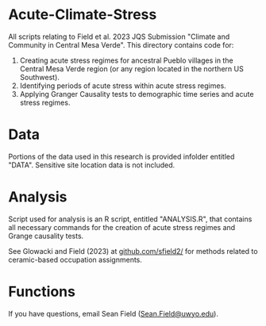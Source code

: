 # Acute-Climate-Stress
All scripts relating to Field et al. 2023 JQS Submission "Climate and Community in Central Mesa Verde".
This directory contains code for: 
1. Creating acute stress regimes for ancestral Pueblo villages in the Central Mesa Verde region (or any region located in the northern US Southwest).
2. Identifying periods of acute stress within acute stress regimes.
3. Applying Granger Causality tests to demographic time series and acute stress regimes.

# Data
Portions of the data used in this research is provided infolder entitled "DATA". Sensitive site location data is not included.

# Analysis 
Script used for analysis is an R script, entitled "ANALYSIS.R", that contains all necessary commands for the creation of acute stress regimes and Grange causality tests. 

See Glowacki and Field (2023) at [github.com/sfield2/](https://github.com/sfield2/NSJ-MV-CeramicSeriation) for methods related to ceramic-based occupation assignments.

# Functions


If you have questions, email Sean Field (Sean.Field@uwyo.edu).
